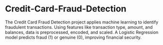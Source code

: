 # Credit-Card-Fraud-Detection
The Credit Card Fraud Detection project applies machine learning to identify fraudulent transactions. Using features like transaction type, amount, and balances, data is preprocessed, encoded, and scaled. A Logistic Regression model predicts fraud (1) or genuine (0), improving financial security.
